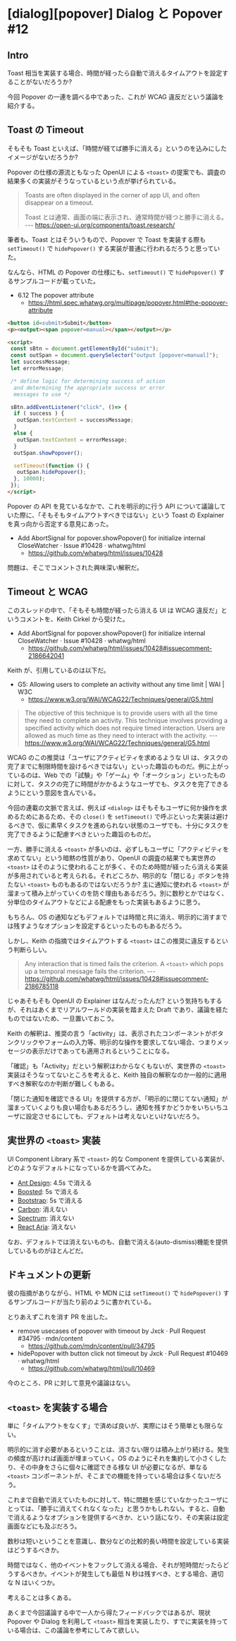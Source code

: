 # [dialog][popover] Dialog と Popover #12

## Intro

Toast 相当を実装する場合、時間が経ったら自動で消えるタイムアウトを設定することがないだろうか?

今回 Popover の一連を調べる中であった、これが WCAG 違反だという議論を紹介する。


## Toast の Timeout

そもそも Toast といえば、「時間が経てば勝手に消える」というのを込みにしたイメージがないだろうか?

Popover の仕様の源流ともなった OpenUI による `<toast>` の提案でも、調査の結果多くの実装がそうなっているという点が挙げられている。

> Toasts are often displayed in the corner of app UI, and often disappear on a timeout.
>
> Toast とは通常、画面の端に表示され、通常時間が経つと勝手に消える。
> --- https://open-ui.org/components/toast.research/

筆者も、Toast とはそういうもので、Popover で Toast を実装する際も `setTimeout()` で `hidePopover()` する実装が普通に行われるだろうと思っていた。

なんなら、HTML の Popover の仕様にも、`setTimeout()` で `hidePopover()` するサンプルコードが載っていた。

- 6.12 The popover attribute
  - https://html.spec.whatwg.org/multipage/popover.html#the-popover-attribute

```html
<button id=submit>Submit</button>
<p><output><span popover=manual></span></output></p>

<script>
 const sBtn = document.getElementById("submit");
 const outSpan = document.querySelector("output [popover=manual]");
 let successMessage;
 let errorMessage;

 /* define logic for determining success of action
  and determining the appropriate success or error
  messages to use */

 sBtn.addEventListener("click", ()=> {
  if ( success ) {
   outSpan.textContent = successMessage;
  }
  else {
   outSpan.textContent = errorMessage;
  }
  outSpan.showPopover();

  setTimeout(function () {
   outSpan.hidePopover();
  }, 10000);
 });
</script>
```

Popover の API を見ているなかで、これを明示的に行う API について議論していた際に、「そもそもタイムアウトすべきではない」という Toast の Explainer を真っ向から否定する意見にあった。

- Add AbortSignal for popover.showPopover() for initialize internal CloseWatcher · Issue #10428 · whatwg/html
  - https://github.com/whatwg/html/issues/10428

問題は、そこでコメントされた興味深い解釈だ。


## Timeout と WCAG

このスレッドの中で、「そもそも時間が経ったら消える UI は WCAG 違反だ」というコメントを、Keith Cirkel から受けた。

- Add AbortSignal for popover.showPopover() for initialize internal CloseWatcher · Issue #10428 · whatwg/html
  - https://github.com/whatwg/html/issues/10428#issuecomment-2186642041

Keith が、引用しているのは以下だ。

- G5: Allowing users to complete an activity without any time limit | WAI | W3C
  - https://www.w3.org/WAI/WCAG22/Techniques/general/G5.html

> The objective of this technique is to provide users with all the time they need to complete an activity.
> This technique involves providing a specified activity which does not require timed interaction.
> Users are allowed as much time as they need to interact with the activity.
> --- https://www.w3.org/WAI/WCAG22/Techniques/general/G5.html

WCAG のこの推奨は「ユーザにアクティビティを求めるような UI は、タスクの完了までに制限時間を設けるべきではない」といった趣旨のものだ。例に上がっているのは、Web での「試験」や「ゲーム」や「オークション」といったものに対して、タスクの完了に時間がかかるようなユーザでも、タスクを完了できるようにという意図を含んでいる。

今回の連載の文脈で言えば、例えば `<dialog>` はそもそもユーザに何か操作を求めるためにあるため、その `close()` を `setTimeout()` で呼ぶといった実装は避けるべきで、仮に素早くタスクを進められない状態のユーザでも、十分にタスクを完了できるように配慮すべきといった趣旨のものだ。

一方、勝手に消える `<toast>` が多いのは、必ずしもユーザに「アクティビティを求めてない」という暗黙の性質があり、OpenUI の調査の結果でも実世界の `<toast>` はそのように使われることが多く、そのため時間が経ったら消える実装が多用されていると考えられる。それどころか、明示的な「閉じる」ボタンを持たない `<toast>` ものもあるのではないだろうか? 主に通知に使われる `<toast>` が溜まって積み上がっていくのを防ぐ理由もあるだろう。別に数秒とかではなく、分単位のタイムアウトなどによる配慮をもった実装もあるように思う。

もちろん、OS の通知などもデフォルトでは時間と共に消え、明示的に消すまでは残すようなオプションを設定するといったものもあるだろう。

しかし、Keith の指摘ではタイムアウトする `<toast>` はこの推奨に違反するという判断らしい。

> Any interaction that is timed fails the criterion. A `<toast>` which pops up a temporal message fails the criterion.
> --- https://github.com/whatwg/html/issues/10428#issuecomment-2186785118

じゃあそもそも OpenUI の Explainer はなんだったんだ? という気持ちもするが、それはあくまでリアルワールドの実装を踏まえた Draft であり、議論を経たものではないため、一旦置いておこう。

Keith の解釈は、推奨の言う「activity」は、表示されたコンポーネントがボタンクリックやフォームの入力等、明示的な操作を要求してない場合、つまりメッセージの表示だけであっても適用されるということになる。

「確認」も「Activity」だという解釈はわからなくもないが、実世界の `<toast>` 実装はそうなってないところを考えると、Keith 独自の解釈なのか一般的に適用すべき解釈なのか判断が難しくもある。

「閉じた通知を確認できる UI」を提供する方が、「明示的に閉じてない通知」が溜まっていくよりも良い場合もあるだろうし、通知を残すかどうかをいちいちユーザに設定させるにしても、デフォルトは考えないといけないだろう。


## 実世界の `<toast>` 実装

UI Component Library 系で `<toast>` 的な Component を提供している実装が、どのようなデフォルトになっているかを調べてみた。

- [Ant Design](https://ant.design/components/notification): 4.5s で消える
- [Boosted](https://boosted.orange.com/docs/5.3/components/toasts/#methods): 5s で消える
- [Bootstrap](https://getbootstrap.com/docs/5.3/components/toasts/#options): 5s で消える
- [Carbon](https://carbondesignsystem.com/components/notification/usage/): 消えない
- [Spectrum](https://spectrum.adobe.com/page/toast/): 消えない
- [React Aria](https://react-spectrum.adobe.com/react-aria/useToast.html): 消えない

なお、デフォルトでは消えないものも、自動で消える(auto-dismiss)機能を提供しているものがほとんどだ。


## ドキュメントの更新

彼の指摘がありながら、HTML や MDN には `setTimeout()` で `hidePopover()` するサンプルコードが当たり前のように書かれている。

とりあえずこれを消す PR を出した。

- remove usecases of popover with timeout by Jxck · Pull Request #34795 · mdn/content
  - https://github.com/mdn/content/pull/34795
- hidePopover with button click not timeout by Jxck · Pull Request #10469 · whatwg/html
  - https://github.com/whatwg/html/pull/10469

今のところ、PR に対して意見や議論はない。


## `<toast>` を実装する場合

単に「タイムアウトをなくす」で済めば良いが、実際にはそう簡単とも限らない。

明示的に消す必要があるということは、消さない限りは積み上がり続ける。発生の頻度が高ければ画面が埋まっていく。OS のようにそれを集約して小さくしたり、その中身をさらに個々に確認できる様な UI が必要になるが、単なる `<toast>` コンポーネントが、そこまでの機能を持っている場合は多くないだろう。

これまで自動で消えていたものに対して、特に問題を感じていなかったユーザにとっては、「勝手に消えてくれなくなった」と思うかもしれない。すると、自動で消えるようなオプションを提供するべきか、という話になり、その実装は設定画面などにも及ぶだろう。

数秒は短いということを意識し、数分などの比較的長い時間を設定している実装はどうするべきか。

時間ではなく、他のイベントをフックして消える場合、それが短時間だったらどうするべきか。イベントが発生しても最低 N 秒は残すべき、とする場合、適切な N はいくつか。

考えることは多くある。

あくまで今回議論する中で一人から得たフィードバックではあるが、現状 Popover や Dialog を利用して `<toast>` 相当を実装したり、すでに実装を持っている場合は、この議論を参考にしてみて欲しい。